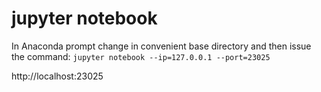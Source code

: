 # jupyter notebook

In Anaconda prompt change in convenient base directory and then issue the command: `jupyter notebook --ip=127.0.0.1 --port=23025`



http://localhost:23025

